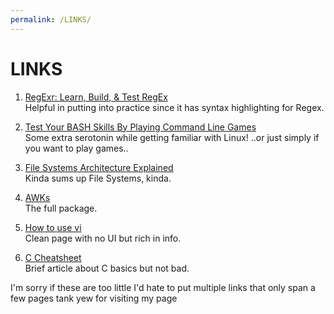 ```yaml
---
permalink: /LINKS/
---
```


# LINKS

1. [RegExr: Learn, Build, & Test RegEx](https://regexr.com/)<br>
Helpful in putting into practice since it has syntax highlighting for Regex.

2. [Test Your BASH Skills By Playing Command Line Games](https://ostechnix.com/test-your-bash-skills-by-playing-command-line-games/)<br>
Some extra serotonin while getting familiar with Linux! ..or just simply if you want to play games..

3. [File Systems Architecture Explained](https://www.freecodecamp.org/news/file-systems-architecture-explained/)<br>
Kinda sums up File Systems, kinda.

4. [AWKs](https://www.gnu.org/software/gawk/manual/gawk.html)<br>
The full package.

5. [How to use vi](https://staff.washington.edu/rells/R110/help_vi.html)<br>
Clean page with no UI but rich in info.

6. [C Cheatsheet](https://developerinsider.co/c-programming-language-cheat-sheet/)<br>
Brief article about C basics but not bad.

I'm sorry if these are too little I'd hate to put multiple links that only span a few pages tank yew for visiting my page